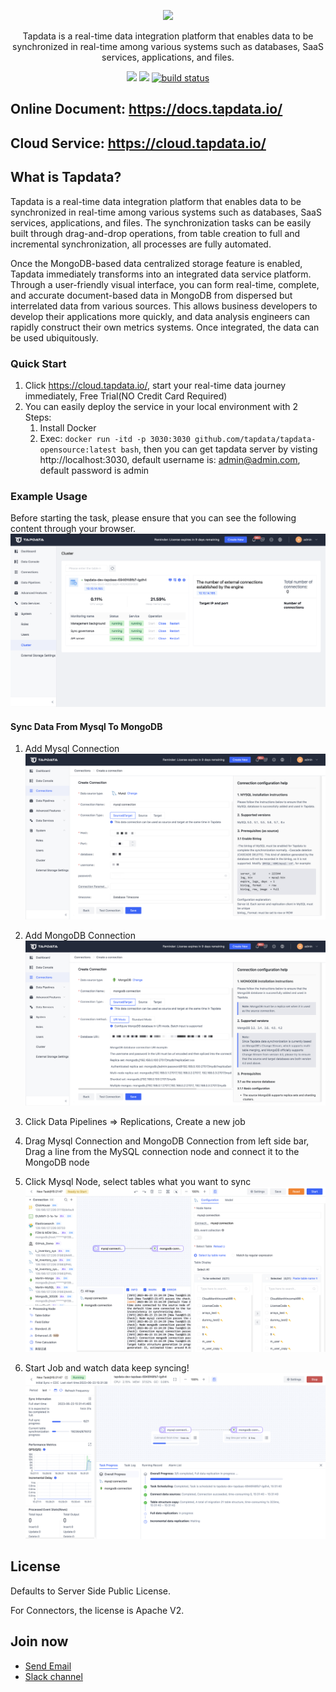 <p align="center">
    <img src="https://github.com/tapdata/tapdata-private/raw/master/assets/logo-orange-grey-bar.png" width="300px"/>
</p>
<p align="center">
    Tapdata is a real-time data integration platform that enables data to be synchronized in real-time among various systems such as databases, SaaS services, applications, and files.
</p>

<p align="center">
    <a href="https://github.com/tapdata/tapdata/graphs/contributors" alt="Contributors">
    <img src="https://img.shields.io/github/contributors/tapdata/tapdata" /></a>
    <a href="https://github.com/tapdata/tapdata/pulse" alt="Activity">
    <img src="https://img.shields.io/github/commit-activity/m/tapdata/tapdata" /></a>
    <a href="https://tapdata.github.io/tapdata">
    <img src="https://github.com/tapdata/tapdata/actions/workflows/docker-image.yml/badge.svg" alt="build status"></a>
</p>

## Online Document: https://docs.tapdata.io/
## Cloud Service: https://cloud.tapdata.io/

## What is Tapdata?
Tapdata is a real-time data integration platform that enables data to be synchronized in real-time among various systems such as databases, SaaS services, applications, and files.
The synchronization tasks can be easily built through drag-and-drop operations, from table creation to full and incremental synchronization, all processes are fully automated.

Once the MongoDB-based data centralized storage feature is enabled, Tapdata immediately transforms into an integrated data service platform.
Through a user-friendly visual interface, you can form real-time, complete, and accurate document-based data in MongoDB from dispersed but interrelated data from various sources. This allows business developers to develop their applications more quickly, and data analysis engineers can rapidly construct their own metrics systems. Once integrated, the data can be used ubiquitously.

 
### Quick Start
1. Click https://cloud.tapdata.io/, start your real-time data journey immediately, Free Trial(NO Credit Card Required)
2. You can easily deploy the service in your local environment with 2 Steps:
    1. Install Docker
    2. Exec: `docker run -itd -p 3030:3030 github.com/tapdata/tapdata-opensource:latest bash`, then you can get tapdata server by visting http://localhost:3030,
    default username is: admin@admin.com, default password is admin

### Example Usage
Before starting the task, please ensure that you can see the following content through your browser.
![cluster status](./assets/cluster-status.png)

#### Sync Data From Mysql To MongoDB
1. Add Mysql Connection
![](./assets/mysql-conn.png)

2. Add MongoDB Connection
![](./assets/mongodb-conn.png)

3. Click Data Pipelines => Replications, Create a new job

4. Drag Mysql Connection and MongoDB Connection from left side bar, Drag a line from the MySQL connection node and connect it to the MongoDB node
5. Click Mysql Node, select tables what you want to sync
![](./assets/mysql-mongodb-config.png)

6. Start Job and watch data keep syncing!
![](./assets/mysql-mongodb-monitor.png)


## License
Defaults to Server Side Public License.

For Connectors, the license is Apache V2.

## Join now
- [Send Email](mailto:team@tapdata.io)
- [Slack channel](https://join.slack.com/t/tapdatacommunity/shared_invite/zt-1biraoxpf-NRTsap0YLlAp99PHIVC9eA)
